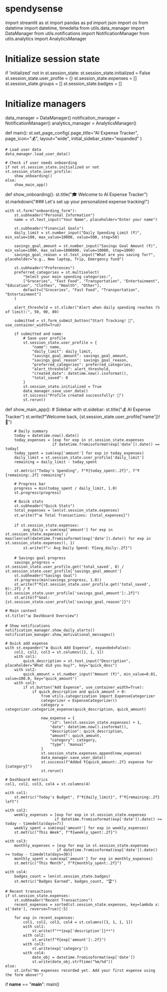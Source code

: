 # spendysense
import streamlit as st
import pandas as pd
import json
import os
from datetime import datetime, timedelta
from utils.data_manager import DataManager
from utils.notifications import NotificationManager
from utils.analytics import AnalyticsManager

# Initialize session state
if 'initialized' not in st.session_state:
    st.session_state.initialized = False
    st.session_state.user_profile = {}
    st.session_state.expenses = []
    st.session_state.groups = []
    st.session_state.badges = []

# Initialize managers
data_manager = DataManager()
notification_manager = NotificationManager()
analytics_manager = AnalyticsManager()

def main():
    st.set_page_config(
        page_title="AI Expense Tracker",
        page_icon="💰",
        layout="wide",
        initial_sidebar_state="expanded"
    )
    
    # Load user data
    data_manager.load_user_data()
    
    # Check if user needs onboarding
    if not st.session_state.initialized or not st.session_state.user_profile:
        show_onboarding()
    else:
        show_main_app()

def show_onboarding():
    st.title("🎓 Welcome to AI Expense Tracker")
    st.markdown("### Let's set up your personalized expense tracking!")
    
    with st.form("onboarding_form"):
        st.subheader("Personal Information")
        name = st.text_input("Your Name", placeholder="Enter your name")
        
        st.subheader("Financial Goals")
        daily_limit = st.number_input("Daily Spending Limit (₹)", min_value=100, max_value=10000, value=500, step=50)
        
        savings_goal_amount = st.number_input("Savings Goal Amount (₹)", min_value=1000, max_value=1000000, value=10000, step=1000)
        savings_goal_reason = st.text_input("What are you saving for?", placeholder="e.g., New laptop, Trip, Emergency fund")
        
        st.subheader("Preferences")
        preferred_categories = st.multiselect(
            "Select your main spending categories:",
            ["Groceries", "Fast Food", "Transportation", "Entertainment", "Education", "Clothes", "Health", "Other"],
            default=["Groceries", "Fast Food", "Transportation", "Entertainment"]
        )
        
        alert_threshold = st.slider("Alert when daily spending reaches (% of limit):", 50, 90, 80)
        
        submitted = st.form_submit_button("Start Tracking! 🚀", use_container_width=True)
        
        if submitted and name:
            # Save user profile
            st.session_state.user_profile = {
                "name": name,
                "daily_limit": daily_limit,
                "savings_goal_amount": savings_goal_amount,
                "savings_goal_reason": savings_goal_reason,
                "preferred_categories": preferred_categories,
                "alert_threshold": alert_threshold,
                "created_date": datetime.now().isoformat(),
                "total_saved": 0
            }
            st.session_state.initialized = True
            data_manager.save_user_data()
            st.success("Profile created successfully! 🎉")
            st.rerun()

def show_main_app():
    # Sidebar
    with st.sidebar:
        st.title("💰 AI Expense Tracker")
        st.write(f"Welcome back, {st.session_state.user_profile['name']}! 👋")
        
        # Daily summary
        today = datetime.now().date()
        today_expenses = [exp for exp in st.session_state.expenses 
                         if datetime.fromisoformat(exp['date']).date() == today]
        today_spent = sum(exp['amount'] for exp in today_expenses)
        daily_limit = st.session_state.user_profile['daily_limit']
        remaining = daily_limit - today_spent
        
        st.metric("Today's Spending", f"₹{today_spent:.2f}", f"₹{remaining:.2f} remaining")
        
        # Progress bar
        progress = min(today_spent / daily_limit, 1.0)
        st.progress(progress)
        
        # Quick stats
        st.subheader("Quick Stats")
        total_expenses = len(st.session_state.expenses)
        st.write(f"📊 Total Transactions: {total_expenses}")
        
        if st.session_state.expenses:
            avg_daily = sum(exp['amount'] for exp in st.session_state.expenses) / max(len(set(datetime.fromisoformat(exp['date']).date() for exp in st.session_state.expenses)), 1)
            st.write(f"📈 Avg Daily Spend: ₹{avg_daily:.2f}")
        
        # Savings goal progress
        savings_progress = st.session_state.user_profile.get('total_saved', 0) / st.session_state.user_profile['savings_goal_amount']
        st.subheader("Savings Goal")
        st.progress(min(savings_progress, 1.0))
        st.write(f"₹{st.session_state.user_profile.get('total_saved', 0):.2f} / ₹{st.session_state.user_profile['savings_goal_amount']:.2f}")
        st.write(f"Goal: {st.session_state.user_profile['savings_goal_reason']}")

    # Main content
    st.title("📊 Dashboard Overview")
    
    # Show notifications
    notification_manager.show_daily_alerts()
    notification_manager.show_motivational_messages()
    
    # Quick add expense
    with st.expander("➕ Quick Add Expense", expanded=False):
        col1, col2, col3 = st.columns([2, 1, 1])
        with col1:
            quick_description = st.text_input("Description", placeholder="What did you buy?", key="quick_desc")
        with col2:
            quick_amount = st.number_input("Amount (₹)", min_value=0.01, value=100.0, key="quick_amount")
        with col3:
            if st.button("Add Expense", use_container_width=True):
                if quick_description and quick_amount > 0:
                    from utils.categorization import ExpenseCategorizer
                    categorizer = ExpenseCategorizer()
                    category = categorizer.categorize_expense(quick_description, quick_amount)
                    
                    new_expense = {
                        "id": len(st.session_state.expenses) + 1,
                        "date": datetime.now().isoformat(),
                        "description": quick_description,
                        "amount": quick_amount,
                        "category": category,
                        "type": "manual"
                    }
                    st.session_state.expenses.append(new_expense)
                    data_manager.save_user_data()
                    st.success(f"Added ₹{quick_amount:.2f} expense for {category}")
                    st.rerun()

    # Dashboard metrics
    col1, col2, col3, col4 = st.columns(4)
    
    with col1:
        st.metric("Today's Budget", f"₹{daily_limit}", f"₹{remaining:.2f} left")
    
    with col2:
        weekly_expenses = [exp for exp in st.session_state.expenses 
                          if datetime.fromisoformat(exp['date']).date() >= today - timedelta(days=7)]
        weekly_spent = sum(exp['amount'] for exp in weekly_expenses)
        st.metric("This Week", f"₹{weekly_spent:.2f}")
    
    with col3:
        monthly_expenses = [exp for exp in st.session_state.expenses 
                           if datetime.fromisoformat(exp['date']).date() >= today - timedelta(days=30)]
        monthly_spent = sum(exp['amount'] for exp in monthly_expenses)
        st.metric("This Month", f"₹{monthly_spent:.2f}")
    
    with col4:
        badges_count = len(st.session_state.badges)
        st.metric("Badges Earned", badges_count, "🏆")

    # Recent transactions
    if st.session_state.expenses:
        st.subheader("Recent Transactions")
        recent_expenses = sorted(st.session_state.expenses, key=lambda x: x['date'], reverse=True)[:5]
        
        for exp in recent_expenses:
            col1, col2, col3, col4 = st.columns([3, 1, 1, 1])
            with col1:
                st.write(f"**{exp['description']}**")
            with col2:
                st.write(f"₹{exp['amount']:.2f}")
            with col3:
                st.write(exp['category'])
            with col4:
                date_obj = datetime.fromisoformat(exp['date'])
                st.write(date_obj.strftime("%m/%d"))
    else:
        st.info("No expenses recorded yet. Add your first expense using the form above!")

if __name__ == "__main__":
    main()
